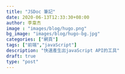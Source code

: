 ```yaml
---
title: "JSDoc 筆記"
date: 2020-06-13T12:33:30+08:00
author: 李韋杰
image : "images/blog/hugo.png"
bg_image: "images/blog/hugo-bg.jpg"
categories: ["網頁"]
tags: ["前端","javaScript"]
description: "快速產生出javaScript API的工具"
draft: true
type: "post"
---
```

